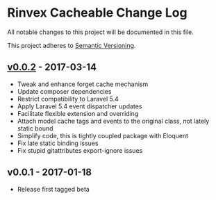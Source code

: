 # Rinvex Cacheable Change Log

All notable changes to this project will be documented in this file.

This project adheres to [Semantic Versioning](CONTRIBUTING.md).


## [v0.0.2] - 2017-03-14
- Tweak and enhance forget cache mechanism
- Update composer dependencies
- Restrict compatibility to Laravel 5.4
- Apply Laravel 5.4 event dispatcher updates
- Facilitate flexible extension and overriding
- Attach model cache tags and events to the original class, not lately static bound
- Simplify code, this is tightly coupled package with Eloquent
- Fix late static binding issues
- Fix stupid gitattributes export-ignore issues

## v0.0.1 - 2017-01-18
- Release first tagged beta

[v0.0.2]: https://github.com/rinvex/cacheable/compare/v0.0.1...0.0.2
